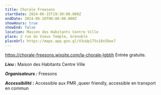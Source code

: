 ```yaml
---
title: Chorale Freesons
startDate: 2024-06-15T19:30:00.000Z
endDate: 2024-06-16T00:00:00.000Z
showHours: true
showEnd: false
location: Maison des Habitants Centre Ville
place: 2 rue du Vieux Temple, Grenoble
placeUrl: https://maps.app.goo.gl/V3uUp175x18s5Dwx7
---
```




<https://chorale-freesons.wixsite.com/la-chorale-lgbtih> 
Entrée gratuite.

***Lieu :*** Maison des Habitants Centre Ville



***Organisateurs :*** Freesons

***Accessibilité :*** Accessible aux PMR ,queer friendly, accessible en transport en commun

